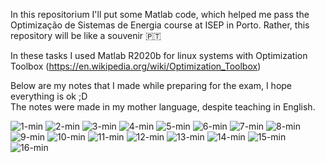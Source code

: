 In this repositorium I'll put some Matlab code, which helped me pass the Optimização de Sistemas de Energia course at ISEP in Porto. Rather, this repository will be like a souvenir 🇵🇹

In these tasks I used Matlab R2020b for linux systems with Optimization Toolbox (https://en.wikipedia.org/wiki/Optimization_Toolbox)

Below are my notes that I made while preparing for the exam, I hope everything is ok ;D <br/>
The notes were made in my mother language, despite teaching in English. <br/>

![1-min](https://user-images.githubusercontent.com/43972902/123512313-13707c00-d687-11eb-81af-95962288bc53.jpg)
![2-min](https://user-images.githubusercontent.com/43972902/123512324-1e2b1100-d687-11eb-81f0-17d87455a801.jpg)
![3-min](https://user-images.githubusercontent.com/43972902/123512326-1ec3a780-d687-11eb-8474-6f18bd15cbc9.jpg)
![4-min](https://user-images.githubusercontent.com/43972902/123512327-1f5c3e00-d687-11eb-8f0b-ac5b9a137027.jpg)
![5-min](https://user-images.githubusercontent.com/43972902/123512328-1f5c3e00-d687-11eb-87ad-f62401fdd43c.jpg)
![6-min](https://user-images.githubusercontent.com/43972902/123512329-1ff4d480-d687-11eb-834e-aad4f24e391b.jpg)
![7-min](https://user-images.githubusercontent.com/43972902/123512331-1ff4d480-d687-11eb-914d-f3718ad2c8b6.jpg)
![8-min](https://user-images.githubusercontent.com/43972902/123512332-208d6b00-d687-11eb-9987-bab7901c7e6f.jpg)
![9-min](https://user-images.githubusercontent.com/43972902/123512333-21260180-d687-11eb-8171-f404c26a6eae.jpg)
![10-min](https://user-images.githubusercontent.com/43972902/123512335-21260180-d687-11eb-9120-b0e671df2913.jpg)
![11-min](https://user-images.githubusercontent.com/43972902/123512336-21be9800-d687-11eb-910d-828c9b399a7f.jpg)
![12-min](https://user-images.githubusercontent.com/43972902/123512337-22572e80-d687-11eb-8268-a8dbd5b9aed6.jpg)
![13-min](https://user-images.githubusercontent.com/43972902/123512338-22572e80-d687-11eb-95da-eb0014f4c5f8.jpg)
![14-min](https://user-images.githubusercontent.com/43972902/123512339-22efc500-d687-11eb-946f-3da91454a027.jpg)
![15-min](https://user-images.githubusercontent.com/43972902/123512340-22efc500-d687-11eb-91d7-da5f9b29d17b.jpg)
![16-min](https://user-images.githubusercontent.com/43972902/123512341-23885b80-d687-11eb-9461-befe56d97ddc.jpg)

